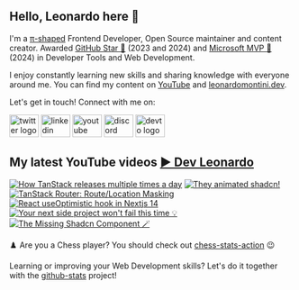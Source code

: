 ## Hello, Leonardo here 👋

I'm a [π-shaped](https://youtu.be/Dje_jaiMnYg) Frontend Developer, Open Source maintainer and content creator. Awarded [GitHub Star 🌟](https://stars.github.com/profiles/Balastrong/) (2023 and 2024) and [Microsoft MVP 🔷](https://mvp.microsoft.com/en-US/mvp/profile/51d820c5-949f-4961-aec5-09e34035cb24) (2024) in Developer Tools and Web Development.

I enjoy constantly learning new skills and sharing knowledge with everyone around me. You can find my content on [YouTube](https://www.youtube.com/c/DevLeonardo?sub_confirmation=1) and [leonardomontini.dev](https://leonardomontini.dev).

Let's get in touch! Connect with me on:

<div align="left">
  <a href="https://twitter.com/Balastrong" target="_blank"><img src="https://raw.githubusercontent.com/maurodesouza/profile-readme-generator/master/src/assets/icons/social/twitter/default.svg" width="52" height="40" alt="twitter logo" /></a>
  <a href="https://www.linkedin.com/in/leonardo-montini/" target="_blank"><img src="https://raw.githubusercontent.com/maurodesouza/profile-readme-generator/master/src/assets/icons/social/linkedin/default.svg" width="52" height="40" alt="linkedin logo" /></a>
  <a href="https://www.youtube.com/c/DevLeonardo?sub_confirmation=1" target="_blank"><img src="https://raw.githubusercontent.com/maurodesouza/profile-readme-generator/master/src/assets/icons/social/youtube/default.svg" width="52" height="40" alt="youtube logo" /></a>
  <a href="https://discord.gg/bqwyEa6We6" target="_blank"><img src="https://raw.githubusercontent.com/maurodesouza/profile-readme-generator/master/src/assets/icons/social/discord/default.svg" width="52" height="40" alt="discord logo" /></a>
  <a href="https://dev.to/balastrong" target="_blank"><img src="https://raw.githubusercontent.com/maurodesouza/profile-readme-generator/master/src/assets/icons/social/devto/default.svg" width="52" height="40" alt="devto logo" /></a>
</div>

## My latest YouTube videos [▶️ Dev Leonardo](https://www.youtube.com/@DevLeonardo?sub_confirmation=1)

<!-- BEGIN YOUTUBE-CARDS -->
[![How TanStack releases multiple times a day](https://ytcards.demolab.com/?id=ILa_5QVJocA&title=How+TanStack+releases+multiple+times+a+day&lang=en&timestamp=1724238015&background_color=%230d1117&title_color=%23ffffff&stats_color=%23dedede&max_title_lines=1&width=250&border_radius=5&duration=409 "How TanStack releases multiple times a day")](https://www.youtube.com/watch?v=ILa_5QVJocA)
[![They animated shadcn!](https://ytcards.demolab.com/?id=fizp57LUOMg&title=They+animated+shadcn%21&lang=en&timestamp=1723546846&background_color=%230d1117&title_color=%23ffffff&stats_color=%23dedede&max_title_lines=1&width=250&border_radius=5&duration=554 "They animated shadcn!")](https://www.youtube.com/watch?v=fizp57LUOMg)
[![TanStack Router: Route/Location Masking](https://ytcards.demolab.com/?id=yTx7zYpq4ok&title=TanStack+Router%3A+Route%2FLocation+Masking&lang=en&timestamp=1722942052&background_color=%230d1117&title_color=%23ffffff&stats_color=%23dedede&max_title_lines=1&width=250&border_radius=5&duration=604 "TanStack Router: Route/Location Masking")](https://www.youtube.com/watch?v=yTx7zYpq4ok)
[![React useOptimistic hook in Nextjs 14](https://ytcards.demolab.com/?id=FOqz_1ZATgM&title=React+useOptimistic+hook+in+Nextjs+14&lang=en&timestamp=1722337214&background_color=%230d1117&title_color=%23ffffff&stats_color=%23dedede&max_title_lines=1&width=250&border_radius=5&duration=556 "React useOptimistic hook in Nextjs 14")](https://www.youtube.com/watch?v=FOqz_1ZATgM)
[![Your next side project won't fail this time 💡](https://ytcards.demolab.com/?id=QLOPQOUqw2U&title=Your+next+side+project+won%27t+fail+this+time+%F0%9F%92%A1&lang=en&timestamp=1721811619&background_color=%230d1117&title_color=%23ffffff&stats_color=%23dedede&max_title_lines=1&width=250&border_radius=5&duration=265 "Your next side project won't fail this time 💡")](https://www.youtube.com/watch?v=QLOPQOUqw2U)
[![The Missing Shadcn Component 🪄](https://ytcards.demolab.com/?id=1hfd9CKbv7E&title=The+Missing+Shadcn+Component+%F0%9F%AA%84&lang=en&timestamp=1720530001&background_color=%230d1117&title_color=%23ffffff&stats_color=%23dedede&max_title_lines=1&width=250&border_radius=5&duration=351 "The Missing Shadcn Component 🪄")](https://www.youtube.com/watch?v=1hfd9CKbv7E)
<!-- END YOUTUBE-CARDS -->

♟️ Are you a Chess player? You should check out [chess-stats-action](https://github.com/Balastrong/chess-stats-action) 😉

Learning or improving your Web Development skills? Let's do it together with the [github-stats](https://github.com/Balastrong/github-stats) project!
